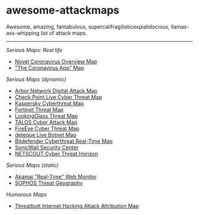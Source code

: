 # awesome-attackmaps
Awesome, amazing, fantabulous, supercalifragilisticexpialidocious, llamas-ass-whipping list of attack maps.

--------------------
_Serious Maps: Real life_
- [Novel Coronavirus Overview Map](https://www.mapbox.cn/coronavirusmap)
- ["The Coronavirus App" Map](https://coronavirus.app/map)

_Serious Maps (dynamic)_
- [Arbor Network Digital Attack Map](https://www.digitalattackmap.com)
- [Check Point Live Cyber Threat Map](https://threatmap.checkpoint.com)
- [Kaspersky Cyberthreat Map](https://cybermap.kaspersky.com)
- [Fortinet Threat Map](https://threatmap.fortiguard.com)
- [LookingGlass Threat Map](https://map.lookingglasscyber.com)
- [TALOS Cyber Attack Map](https://talosintelligence.com/fullpage_maps/pulse)
- [FireEye Cyber Threat Map](https://www.fireeye.com/cyber-map/threat-map.html)
- [deteque Live Botnet Map](https://www.deteque.com/live-threat-map)
- [Bitdefender Cyberthreat Real-Time Map](https://threatmap.bitdefender.com/)
- [SonicWall Security Center](https://securitycenter.sonicwall.com/m/page/worldwide-attacks)
- [NETSCOUT Cyber Threat Horizon](https://horizon.netscout.com)

_Serious Maps (static)_
- [Akamai "Real-Time" Web Monitor](https://www.akamai.com/us/en/resources/visualizing-akamai/real-time-web-monitor.jsp)
- [SOPHOS Threat Geography](https://www.sophos.com/en-us/threat-center/threat-monitoring/threatdashboard.aspx)

_Humorous Maps_
- [Threatbutt Internet Hacking Attack Attribution Map](http://threatbutt.com/map)
